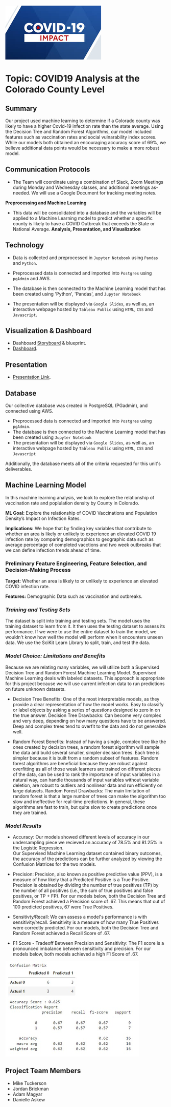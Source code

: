 ![COVID](Resources/COVID_19.jpg)

# Topic: COVID19 Analysis at the Colorado County Level

## Summary
Our project used machine learning to determine if a Colorado county was likely to have a higher Covid-19 infection rate than the state average. Using the Decision Tree and Random Forest Algorithms, our model included features such as vaccination rates and social vulnarability index scores. While our models both obtained an encouraging accuracy score of 69%, we believe additional data points would be necessary to make a more robust model.

## Communication Protocols
* The Team will coordinate using a combination of Slack, Zoom Meetings during Monday and Wednesday classes, and additional meetings as-needed. We will use a Google Document for tracking meeting notes.

**Preprocessing and Machine Learning**

* This data will be consolidated into a database and the variables will be applied to a Machine Learning model to predict whether a specific county is likely to have a COVID Outbreak that exceeds the State or National Average. 
**Analysis, Presentation, and Visualization**

## Technology 

* Data is collected and preprocessed in `Jupyter Notebook` using `Pandas` and `Python`.

* Preprocessed data is connected and imported into `Postgres` using `pgAdmin` and AWS.
* The database is then connected to the Machine Learning model that has been created using 'Python', 'Pandas', and `Jupyter Notebook`
* The presentation will be displayed via `Google Slides`, as well as, an interactive webpage hosted by `Tableau Public` using `HTML`, `CSS` and `Javascript`.

## Visualization & Dashboard

* Dashboard [Storyboard](https://docs.google.com/presentation/d/1dCde1OCeyl3IB1D-QORw7h_S3HN5e1TztJYZq71IYIo/edit?usp=sharing) & blueprint. 
* [Dashboard](https://public.tableau.com/shared/H3Q25244H?:display_count=n&:origin=viz_share_link).

## Presentation 
* [Presentation Link](https://docs.google.com/presentation/d/1flTETI3e6vmfVjXl6Ik4qF_KJwdSl6qDVQkAI8v8ZCQ/edit?usp=sharing).

## Database ##

Our collective database was created in PostgreSQL (PGadmin), and connected using AWS.
* Preprocessed data is connected and imported into `Postgres` using `pgAdmin`.
* The database is then connected to the Machine Learning model that has been created using `Jupyter Notebook`
* The presentation will be displayed via `Google Slides`, as well as, an interactive webpage hosted by `Tableau Public` using `HTML`, `CSS` and `Javascript`

Additionally, the database meets all of the criteria requested for this unit's deliverables. 


## Machine Learning Model ##

In this machine learning analysis, we look to explore the relationship of vaccination rate and poplulation density by County in Colorado.

**ML Goal:** Explore the relationship of COVID Vaccinations and Population Density’s Impact on Infection Rates.

**Implications:**  We hope that by finding key variables that contribute to whether an area is likely or unlikely to experience an elevated COVID 19 infection rate by comparing  demographics to geographic data such as average percentage of completed vacctions and two week outbreaks that we can define infection trends ahead of time.

### Preliminary Feature Engineering, Feature Selection, and Decision-Making Process

**Target:** Whether an area is likely to or unlikely to experience an elevated COVID infection rate. 

**Features:** Demographic Data such as vaccination and outbreaks. 

### *Training and Testing Sets*
The dataset is split into training and testing sets. The model uses the training dataset to learn from it. It then uses the testing dataset to assess its performance. If we were to use the entire dataset to train the model, we wouldn't know how well the model will perform when it encounters unseen data. We use the SciKit Learn Library to split, train, and test the data.

### *Model Choice: Limitations and Benefits*
Because we are relating many variables, we will utilize both a Supervised Decision Tree and Random Forest Machine Learning Model. Supervised Machine Learning deals with labeled datasets. This approach is appropriate for this project because we will use current infection data to run predictions on future unknown datasets.

- Decision Tree Benefits: One of the most interpretable models, as they provide a clear representation of how the model works. Easy to classify or label objects by asking a series of questions designed to zero in on the true answer.
Decision Tree Drawbacks: Can become very complex and very deep, depending on how many questions have to be answered. Deep and complex trees tend to overfit to the data and do not generalize well.

- Random Forest Benefits: Instead of having a single, complex tree like the ones created by decision trees, a random forest algorithm will sample the data and build several smaller, simpler decision trees. Each tree is simpler because it is built from a random subset of features. Random forest algorithms are beneficial because they are robust against overfitting as all of those weak learners are trained on different pieces of the data, can be used to rank the importance of input variables in a natural way, can handle thousands of input variables without variable deletion, are robust to outliers and nonlinear data and run efficiently on large datasets.
Random Forest Drawbacks: The main limitation of random forest is that a large number of trees can make the algorithm too slow and ineffective for real-time predictions. In general, these algorithms are fast to train, but quite slow to create predictions once they are trained.

### *Model Results* 
* Accuracy: Our models showed different levels of accuracy in our undersampling piece we recieved an accuracy of 78.5% and 81.25% in the Logistic Regression.  
Our Supervised Machine Learning dataset contained binary outcomes, the accuracy of the predictions can be further analyzed by viewing the Confusion Matrices for the two models.

* Precision: Precision, also known as positive predictive value (PPV), is a measure of how likely that a Predicted Positive is a True Positive. Precision is obtained by dividing the number of true positives (TP) by the number of all positives (i.e., the sum of true positives and false positives, or TP + FP). For our models below, both the Decision Tree and Random Forest achieved a Precision score of .67. This means that out of 100 predicted positives, 67 were True Positives.

* Sensitivty/Recall: We can assess a model's performance is with sensitivity/recall. Sensitivity is a measure of how many True Positives were correctly predicted. For our models, both the Decision Tree and Random Forest achieved a Recall Score of .67. 

* F1 Score - Tradeoff Between Precision and Sensitivity: The F1 score is a pronounced imbalance between sensitivity and precision. For our models below, both models achieved a high F1 Score of .67.

![Confusion Matrix](Resources/CM.jpg)


## Project Team Members
* Mike Tuckerson 
* Jordan Brickman
* Adam Magyar
* Danielle Askew 
